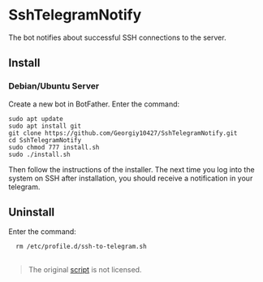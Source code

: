 # SshTelegramNotify
The bot notifies about successful SSH connections to the server.

## Install
### Debian/Ubuntu Server <br> </h3>
Create a new bot in BotFather.
Enter the command:
```
sudo apt update 
sudo apt install git 
git clone https://github.com/Georgiy10427/SshTelegramNotify.git 
cd SshTelegramNotify 
sudo chmod 777 install.sh 
sudo ./install.sh 
```
Then follow the instructions of the installer.
The next time you log into the system on SSH after installation, you should receive a notification in your telegram.
## Uninstall 
Enter the command:
```
  rm /etc/profile.d/ssh-to-telegram.sh
```
##

> The original [script](https://gist.github.com/matriphe/9a51169508f266d97313) is not licensed.
